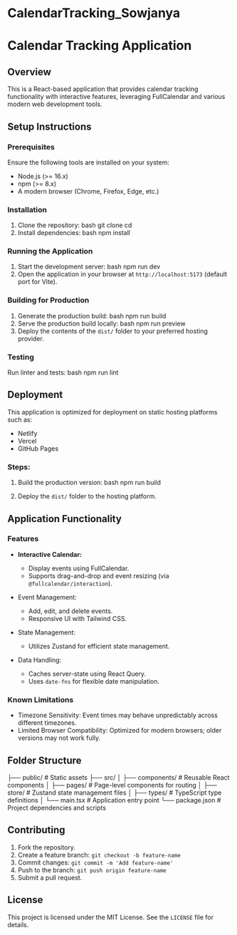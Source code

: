 # CalendarTracking_Sowjanya
# Calendar Tracking Application
## Overview
This is a React-based application that provides calendar tracking functionality with interactive features, leveraging FullCalendar and various modern web development tools.
## Setup Instructions
### Prerequisites
Ensure the following tools are installed on your system:
- Node.js (>= 16.x)
- npm (>= 8.x)
- A modern browser (Chrome, Firefox, Edge, etc.)
### Installation
1. Clone the repository:
   bash
   git clone <repository-url>
   cd <repository-folder>
2. Install dependencies:
   bash
   npm install
  
### Running the Application
1. Start the development server:
   bash
   npm run dev
2. Open the application in your browser at `http://localhost:5173` (default port for Vite).

### Building for Production
1. Generate the production build:
   bash
   npm run build
2. Serve the production build locally:
   bash
   npm run preview
3. Deploy the contents of the `dist/` folder to your preferred hosting provider.

### Testing
Run linter and tests:
bash
npm run lint
## Deployment
This application is optimized for deployment on static hosting platforms such as:
- Netlify
- Vercel
- GitHub Pages
### Steps:
1. Build the production version:
   bash
   npm run build
  
2. Deploy the `dist/` folder to the hosting platform.
## Application Functionality
### Features
- **Interactive Calendar:** 
  - Display events using FullCalendar.
  - Supports drag-and-drop and event resizing (via `@fullcalendar/interaction`).

- Event Management:
  - Add, edit, and delete events.
  - Responsive UI with Tailwind CSS.

- State Management:
  - Utilizes Zustand for efficient state management.

- Data Handling:
  - Caches server-state using React Query.
  - Uses `date-fns` for flexible date manipulation.

### Known Limitations
- Timezone Sensitivity: Event times may behave unpredictably across different timezones.
- Limited Browser Compatibility: Optimized for modern browsers; older versions may not work fully.

## Folder Structure
├── public/           # Static assets
├── src/
│   ├── components/   # Reusable React components
│   ├── pages/        # Page-level components for routing
│   ├── store/        # Zustand state management files
│   ├── types/        # TypeScript type definitions
│   └── main.tsx      # Application entry point
└── package.json      # Project dependencies and scripts
## Contributing
1. Fork the repository.
2. Create a feature branch: `git checkout -b feature-name`
3. Commit changes: `git commit -m 'Add feature-name'`
4. Push to the branch: `git push origin feature-name`
5. Submit a pull request.
## License
This project is licensed under the MIT License. See the `LICENSE` file for details.

